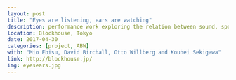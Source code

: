 ```yaml
---
layout: post
title: "Eyes are listening, ears are watching"
description: performance work exploring the relation between sound, space and gesture
location: Blockhouse, Tokyo
date: 2017-04-30
categories: [project, ABW]
with: "Mio Ebisu, David Birchall, Otto Willberg and Kouhei Sekigawa"
link: http://blockhouse.jp/
img: eyesears.jpg
---
```


